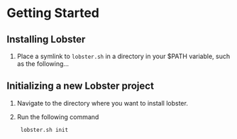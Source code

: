 # Getting Started
## Installing Lobster
1. Place a symlink to `lobster.sh` in a directory in your $PATH variable, such as the following...

## Initializing a new Lobster project

1. Navigate to the directory where you want to install lobster.
2. Run the following command
  
        lobster.sh init